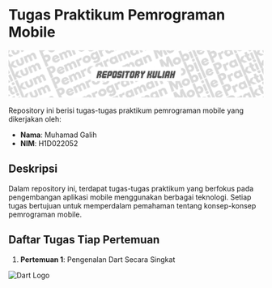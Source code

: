 # Tugas Praktikum Pemrograman Mobile

![Banner](bannerr.png)

Repository ini berisi tugas-tugas praktikum pemrograman mobile yang dikerjakan oleh:

- **Nama**: Muhamad Galih
- **NIM**: H1D022052


## Deskripsi

Dalam repository ini, terdapat tugas-tugas praktikum yang berfokus pada pengembangan aplikasi mobile menggunakan berbagai teknologi. Setiap tugas bertujuan untuk memperdalam pemahaman tentang konsep-konsep pemrograman mobile.

## Daftar Tugas Tiap Pertemuan

1. **Pertemuan 1**: Pengenalan Dart Secara Singkat
   <p align="left">
  <img src="https://upload.wikimedia.org/wikipedia/commons/7/7e/Dart-logo.png" alt="Dart Logo" width="100" height="100">
</p>
